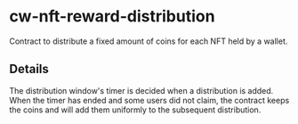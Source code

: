 # cw-nft-reward-distribution

Contract to distribute a fixed amount of coins for each NFT held by a wallet.

## Details
The distribution window's timer is decided when a distribution is added. When the timer has ended and some
users did not claim, the contract keeps the coins and will add them uniformly to the subsequent distribution.